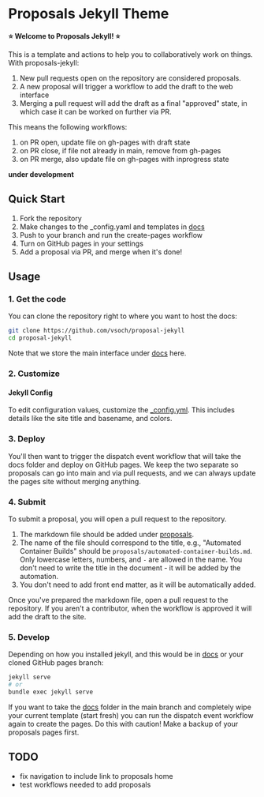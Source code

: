 # Proposals Jekyll Theme

**⭐️ Welcome to Proposals Jekyll! ⭐️**

This is a template and actions to help you to collaboratively work on things.
With proposals-jekyll:

1. New pull requests open on the repository are considered proposals.
2. A new proposal will trigger a workflow to add the draft to the web interface
3. Merging a pull request will add the draft as a final "approved" state, in which case it can be worked on further via PR.

This means the following workflows:

 1. on PR open, update file on gh-pages with draft state
 2. on PR close, if file not already in main, remove from gh-pages
 3. on PR merge, also update file on gh-pages with inprogress state

**under development**

## Quick Start

1. Fork the repository
2. Make changes to the _config.yaml and templates in [docs](docs)
3. Push to your branch and run the create-pages workflow
4. Turn on GitHub pages in your settings
5. Add a proposal via PR, and merge when it's done!

## Usage

### 1. Get the code

You can clone the repository right to where you want to host the docs:

```bash
git clone https://github.com/vsoch/proposal-jekyll
cd proposal-jekyll
```

Note that we store the main interface under [docs](docs) here.

### 2. Customize

#### Jekyll Config

To edit configuration values, customize the [_config.yml](https://github.com/vsoch/proposal-jekyll/blob/main/_config.yml).
This includes details like the site title and basename, and colors.

### 3. Deploy

You'll then want to trigger the dispatch event workflow that will take the docs
folder and deploy on GitHub pages. We keep the two separate so proposals can
go into main and via pull requests, and we can always update the pages site
without merging anything.

### 4. Submit

To submit a proposal, you will open a pull request to the repository. 

1. The markdown file should be added under [proposals](proposals).
2. The name of the file should correspond to the title, e.g., "Automated Container Builds" should be `proposals/automated-container-builds.md`. Only lowercase letters, numbers, and `-` are allowed in the name. You don't need to write the title in the document - it will be added by the automation.
3. You don't need to add front end matter, as it will be automatically added.

Once you've prepared the markdown file, open a pull request to the repository.
If you aren't a contributor, when the workflow is approved it will add the draft to
the site.

### 5. Develop

Depending on how you installed jekyll, and this would be in [docs](docs) or your
cloned GitHub pages branch:

```bash
jekyll serve
# or
bundle exec jekyll serve
```

If you want to take the [docs](docs) folder in the main branch and completely wipe
your current template (start fresh) you can run the dispatch event workflow
again to create the pages. Do this with caution! Make a backup of your proposals pages first.

## TODO

- fix navigation to include link to proposals home
- test workflows needed to add proposals

